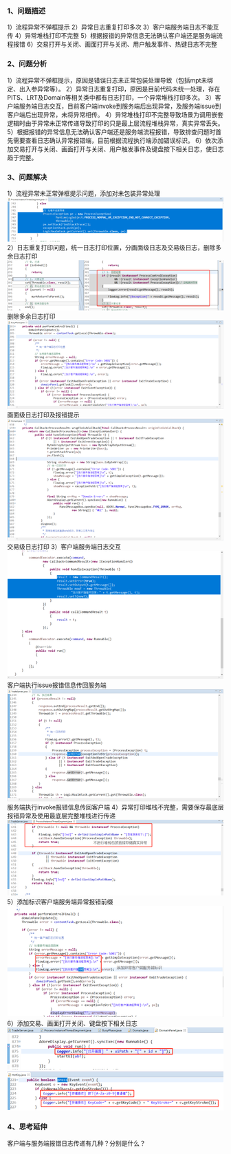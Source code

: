 ### 1、问题描述
  1）流程异常不弹框提示
  2）异常日志重复打印多次
  3）客户端服务端日志不能互传
  4）异常堆栈打印不完整
  5）根据报错的异常信息无法确认客户端还是服务端流程报错
  6）交易打开与关闭、画面打开与关闭、用户触发事件、热键日志不完整
### 2、问题分析
1）流程异常不弹框提示，原因是错误日志未正常包装处理导致（包括mpt未绑定、出入参异常等）。
2）异常日志重复打印，原因是目前代码未统一处理，存在PITS、LRT及Domain等相关类中都有日志打印，一个异常堆栈打印多次。
3）客户端服务端日志交互，目前客户端invoke到服务端后出现异常，及服务端issue到客户端后出现异常，未将异常相传。
4）异常堆栈打印不完整导致场景为调用嵌套逻辑时由于异常未正常传递导致打印的只是最上层流程堆栈异常，真实异常丢失。
5）根据报错的异常信息无法确认客户端还是服务端流程报错，导致排查问题时首先需要查看日志确认异常报错端，目前根据流程执行端添加错误标识。
6）依次添加交易打开与关闭、画面打开与关闭、用户触发事件及键盘按下相关日志，使日志趋于完整。
### 3、问题解决
1）流程异常未正常弹框提示问题，添加对未包装异常处理
![图片描述](../../../images/平台/AB4/运行时/日志优化/1.png)
2）日志重复打印问题，统一日志打印位置，分画面级日志及交易级日志，删除多余日志打印
![图片描述](../../../images/平台/AB4/运行时/日志优化/2.png)
                  删除多余日志打印
![图片描述](../../../images/平台/AB4/运行时/日志优化/3.png)
画面级日志打印及报错提示
![图片描述](../../../images/平台/AB4/运行时/日志优化/4.png)
交易级日志打印
3）客户端服务端日志交互
![图片描述](../../../images/平台/AB4/运行时/日志优化/5.png)
客户端执行issue报错信息传回服务端
![图片描述](../../../images/平台/AB4/运行时/日志优化/6.png)
服务端执行invoke报错信息传回客户端
4）异常打印堆栈不完整，需要保存最底层报错异常及使用最底层完整堆栈进行传递
![图片描述](../../../images/平台/AB4/运行时/日志优化/7.png) 
5）添加标识客户端服务端异常报错前缀
![图片描述](../../../images/平台/AB4/运行时/日志优化/8.png) 
6）添加交易、画面打开关闭、键盘按下相关日志
![图片描述](../../../images/平台/AB4/运行时/日志优化/9.png) 
![图片描述](../../../images/平台/AB4/运行时/日志优化/10.png)
### 4、思考延伸
客户端与服务端报错日志传递有几种？分别是什么？
